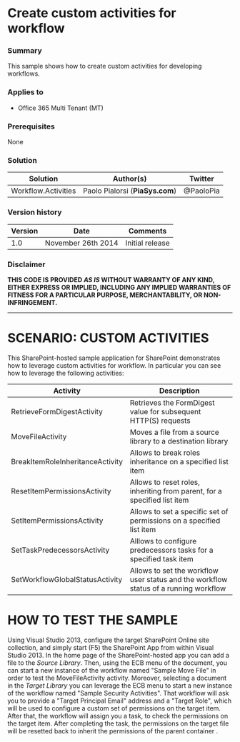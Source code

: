 # Create custom activities for workflow #

### Summary ###
This sample shows how to create custom activities for developing workflows.

### Applies to ###
- Office 365 Multi Tenant (MT)

### Prerequisites ###
None

### Solution ###
Solution | Author(s)| Twitter
---------|----------|--------
Workflow.Activities | Paolo Pialorsi (**PiaSys.com**) | @PaoloPia

### Version history ###
Version  | Date | Comments
---------| -----| --------
1.0  | November 26th 2014 | Initial release

### Disclaimer ###
**THIS CODE IS PROVIDED *AS IS* WITHOUT WARRANTY OF ANY KIND, EITHER EXPRESS OR IMPLIED, INCLUDING ANY IMPLIED WARRANTIES OF FITNESS FOR A PARTICULAR PURPOSE, MERCHANTABILITY, OR NON-INFRINGEMENT.**


----------

# SCENARIO: CUSTOM ACTIVITIES #
This SharePoint-hosted sample application for SharePoint demonstrates how to leverage custom activities for workflow. In particular you can see
how to leverage the following activities:

Activity | Description
---------|------------
RetrieveFormDigestActivity | Retrieves the FormDigest value for subsequent HTTP(S) requests
MoveFileActivity | Moves a file from a source library to a destination library
BreakItemRoleInheritanceActivity | Allows to break roles inheritance on a specified list item
ResetItemPermissionsActivity | Allows to reset roles, inheriting from parent, for a specified list item
SetItemPermissionsActivity | Allows to set a specific set of permissions on a specified list item
SetTaskPredecessorsActivity | Alllows to configure predecessors tasks for a specified task item
SetWorkflowGlobalStatusActivity | Allows to set the workflow user status and the workflow status of a running workflow

# HOW TO TEST THE SAMPLE #
Using Visual Studio 2013, configure the target SharePoint Online site collection, and simply start (F5) the SharePoint App from within Visual Studio 2013.
In the home page of the SharePoint-hosted app you can add a file to the *Source Library*. Then, using the ECB menu of the document, you can start a new instance of the workflow named "Sample Move File" in order to test the MoveFileActivity activity.
Moreover, selecting a document in the *Target Library* you can leverage the ECB menu to start a new instance of the workflow named "Sample Security Activities". That workflow will ask you to provide a "Target Principal Email" address and a "Target Role", which will be used to configure a custom set of permissions on the target item. After that, the workflow will assign you a task, to check the permissions on the target item. After completing the task, the permissions on the target file will be resetted back to inherit the permissions of the parent container .
